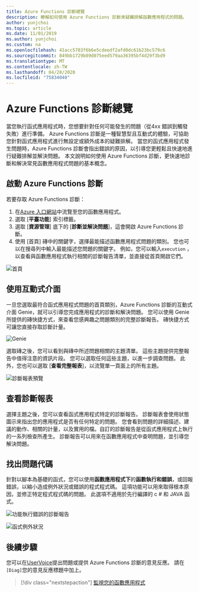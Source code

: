 ```yaml
---
title: Azure Functions 診斷總覽
description: 瞭解如何使用 Azure Functions 診斷來疑難排解函數應用程式的問題。
author: yunjchoi
ms.topic: article
ms.date: 11/01/2019
ms.author: yunjchoi
ms.custom: na
ms.openlocfilehash: 41acc5703f6b6e5cdeedf2afd0dc61b23bc579c6
ms.sourcegitcommit: 849bb1729b89d075eed579aa36395bf4d29f3bd9
ms.translationtype: MT
ms.contentlocale: zh-TW
ms.lasthandoff: 04/28/2020
ms.locfileid: "75834040"
---
```

# <a name="azure-functions-diagnostics-overview"></a>Azure Functions 診斷總覽

當您執行函式應用程式時，您想要針對任何可能發生的問題（從4xx 錯誤到觸發失敗）進行準備。 Azure Functions 診斷是一種智慧型且互動式的體驗，可協助您針對函式應用程式進行無設定或額外成本的疑難排解。 當您的函式應用程式發生問題時，Azure Functions 診斷會指出錯誤的原因，以引導您更輕鬆且快速地進行疑難排解並解決問題。 本文說明如何使用 Azure Functions 診斷，更快速地診斷和解決常見函數應用程式問題的基本概念。

## <a name="start-azure-functions-diagnostics"></a>啟動 Azure Functions 診斷

若要存取 Azure Functions 診斷：

1. 在[Azure 入口網站](https://portal.azure.com)中流覽至您的函數應用程式。
2. 選取 [**平臺功能**] 索引標籤。
3. 選取 [**資源管理**] 底下的 [**診斷並解決問題**]，這會開啟 Azure Functions 診斷。
4. 使用 [首頁] 磚中的關鍵字，選擇最能描述函數應用程式問題的類別。 您也可以在搜尋列中輸入最能描述您問題的關鍵字。 例如，您可以輸入`execution` ，以查看與函數應用程式執行相關的診斷報告清單，並直接從首頁開啟它們。

![首頁](./media/functions-diagnostics/homepage.png)

## <a name="use-the-interactive-interface"></a>使用互動式介面

一旦您選取最符合函式應用程式問題的首頁類別，Azure Functions 診斷的互動式介面 Genie，就可以引導您完成應用程式的診斷和解決問題。 您可以使用 Genie 所提供的磚快捷方式，來查看您感興趣之問題類別的完整診斷報告。 磚快捷方式可讓您直接存取診斷計量。

![Genie](./media/functions-diagnostics/genie.png)

選取磚之後，您可以看到與磚中所述問題相關的主題清單。 這些主題提供完整報告中值得注意的資訊片段。 您可以選取任何這些主題，以進一步調查問題。 此外，您也可以選取 [**查看完整報表**]，以流覽單一頁面上的所有主題。

![診斷報表預覽](./media/functions-diagnostics/preview-of-diagnostic-report.png)

## <a name="view-a-diagnostic-report"></a>查看診斷報表

選擇主題之後，您可以查看函式應用程式特定的診斷報告。 診斷報表會使用狀態圖示來指出您的應用程式是否有任何特定的問題。 您會看到問題的詳細描述、建議的動作、相關的計量，以及實用的檔。自訂的診斷報告是從函式應用程式上執行的一系列檢查所產生。 診斷報告可以用來在函數應用程式中查明問題，並引導您解決問題。

## <a name="find-the-problem-code"></a>找出問題代碼

針對以腳本為基礎的函式，您可以使用**函數應用程式下**的**函數執行和錯誤**，或回報錯誤，以縮小造成例外狀況或錯誤的程式程式碼。 這項功能可以用來取得根本原因，並修正特定程式程式碼的問題。 此選項不適用於先行編譯的 c # 和 JAVA 函式。

![功能執行錯誤的診斷報告](./media/functions-diagnostics/diagnostic-report-on-function-execution-errors.png)

![函式例外狀況](./media/functions-diagnostics/function-exception.png)

## <a name="next-steps"></a>後續步驟

您可以在[UserVoice](https://feedback.azure.com/forums/355860-azure-functions)提出問題或提供 Azure Functions 診斷的意見反應。 請在`[Diag]`您的意見反應標題中加上。

> [!div class="nextstepaction"]
> [監視您的函數應用程式](functions-monitoring.md)
